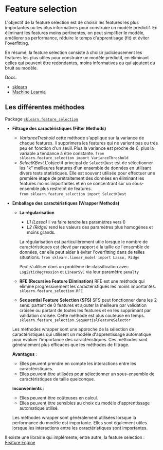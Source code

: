 
# Feature selection

L'objectif de la feature selection est de choisir les features les plus importantes ou les plus informatives pour construire un modèle prédictif. En éliminant les features moins pertinentes, on peut simplifier le modèle, améliorer sa performance, réduire le temps d'apprentisage (fit) et éviter l'overfitting.


En résumé, la feature selection consiste à choisir judicieusement les features les plus utiles pour construire un modèle prédictif, en éliminant celles qui peuvent être redondantes, moins informatives ou qui ajoutent du bruit au modèle.

Docs:
- [sklearn](https://scikit-learn.org/stable/modules/feature_selection.html)
- [Machine Learnia](https://www.youtube.com/watch?v=T4nZDuakYlU)

## Les différentes méthodes
Package [```sklearn.feature_selection```](https://scikit-learn.org/stable/modules/classes.html#module-sklearn.feature_selection)
-  **Filtrage des caractéristiques (Filter Methods)**
	- *VarianceTreshold* cette méthode s'applique sur la variance de chaque features. Il supprimera les features qui ne varient pas ou très peu en fonction d'un seuil. Plus la variance est proche de 0, plus la variable a tendance à être constante.
  ```from sklearn.feature_selection import VarianceThreshold```
	- *SelectKBest* L'objectif principal de `SelectKBest` est de sélectionner les "k" meilleures features d'un ensemble de données en utilisant divers tests statistiques. Elle est souvent utilisée pour effectuer une première étape de prétraitement des données en éliminant les features moins importantes et en se concentrant sur un sous-ensemble plus restreint de features.  
  ```from sklearn.feature_selection import SelectKBest```

-  **Emballage des caractéristiques (Wrapper Methods)**
	-  **La régularisation**

		-  *L1 (Lasso)* il va faire tendre les paramètres vers 0
		-  *L2 (Ridge)* rend les valeurs des paramètres plus homogènes et moins grands.

		La régularisation est particulièrement utile lorsque le nombre de caractéristiques est élevé par rapport à la taille de l'ensemble de données, car elle peut aider à éviter l'overfitting dans de telles situations.
```from sklearn.linear_model import Lasso, Ridge```

		Peut s'utiliser dans un problème de classification avec `LogisticRegression` et `LinearSVC` via leur paramètre `penalty`

	- **RFE (Recursive Feature Elimination)**
	RFE est une méthode qui élimine progressivement les caractéristiques les moins importantes.
	```sklearn.feature_selection.RFE```
	- **Sequential Feature Selection (SFS)**
	SFS peut fonctionner dans les 2 sens: partant de 0 features et ajouter la meilleure par validation croisée ou partant de toutes les features et en les supprimant par validation croisée. Cette méthode est plus couteuse en temps.
	```sklearn.feature_selection.SequentialFeatureSelector```

	Les méthodes wrapper sont une approche de la sélection de caractéristiques qui utilisent un modèle d'apprentissage automatique pour évaluer l'importance des caractéristiques. Ces méthodes sont généralement plus efficaces que les méthodes de filtrage.

	**Avantages** :

	- Elles peuvent prendre en compte les interactions entre les caractéristiques.
	- Elles peuvent être utilisées pour sélectionner un sous-ensemble de caractéristiques de taille quelconque.

	**Inconvénients** :

	- Elles peuvent être coûteuses en calcul.
	- Elles peuvent être sensibles au choix du modèle d'apprentissage automatique utilisé.

	Les méthodes wrapper sont généralement utilisées lorsque la performance du modèle est importante. Elles sont également utiles lorsque les interactions entre les caractéristiques sont importantes.

Il existe une librairie qui implémente, entre autre, la feature selection : 
[Feature Engine](https://feature-engine.trainindata.com/en/latest/api_doc/selection/index.html)
